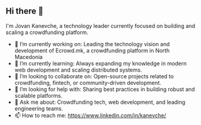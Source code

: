 ## Hi there 👋

I'm Jovan Kanevche, a technology leader currently focused on building and scaling a crowdfunding platform.

- 🔭 I’m currently working on: Leading the technology vision and development of Ecrowd.mk, a crowdfunding platform in North Macedonia
- 🌱 I’m currently learning: Always expanding my knowledge in modern web development and scaling distributed systems.
- 🤝 I’m looking to collaborate on: Open-source projects related to crowdfunding, fintech, or community-driven development.
- 🤔 I’m looking for help with: Sharing best practices in building robust and scalable platforms.
- 💬 Ask me about: Crowdfunding tech, web development, and leading engineering teams.
- 📫 How to reach me: https://www.linkedin.com/in/kanevche/
